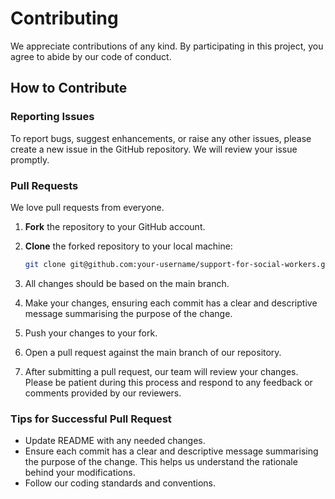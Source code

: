# Contributing

We appreciate contributions of any kind. By participating in this project, you agree to abide by our code of conduct.

## How to Contribute

### Reporting Issues

To report bugs, suggest enhancements, or raise any other issues, please create a new issue in the GitHub repository. We will review your issue promptly.

### Pull Requests

We love pull requests from everyone.

1. **Fork** the repository to your GitHub account.
2. **Clone** the forked repository to your local machine:

    ```bash
    git clone git@github.com:your-username/support-for-social-workers.git
    ```

3. All changes should be based on the main branch.

4. Make your changes, ensuring each commit has a clear and descriptive message summarising the purpose of the change.

5. Push your changes to your fork.

6. Open a pull request against the main branch of our repository.

7. After submitting a pull request, our team will review your changes. Please be patient during this process and respond to any feedback or comments provided by our reviewers.

### Tips for Successful Pull Request

- Update README with any needed changes.
- Ensure each commit has a clear and descriptive message summarising the purpose of the change. This helps us understand the rationale behind your modifications.
- Follow our coding standards and conventions.